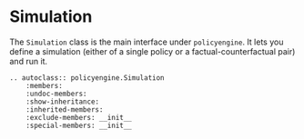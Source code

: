 # Simulation

The `Simulation` class is the main interface under `policyengine`. It lets you define a simulation (either of a single policy or a factual-counterfactual pair) and run it.

```{eval-rst}
.. autoclass:: policyengine.Simulation
    :members:
    :undoc-members:
    :show-inheritance:
    :inherited-members:
    :exclude-members: __init__
    :special-members: __init__
```